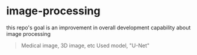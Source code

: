 # image-processing

this repo's goal is an improvement in overall development capability about image processing
> Medical image, 3D image, etc
> Used model, "U-Net"

